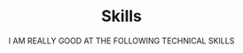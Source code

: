 ---
# A Skills section created with the Featurette widget.
widget: "featurette"  # See https://sourcethemes.com/academic/docs/page-builder/
headless: true  # This file represents a page section.
active: true  # Activate this widget? true/false
weight: 60  # Order that this section will appear.

title: "Skills"
subtitle: "I AM REALLY GOOD AT THE FOLLOWING TECHNICAL SKILLS"

design:
  spacing:
    padding: ["25px", "0", "35px", "0"]

# Showcase personal skills or business features.
# 
# Add/remove as many `[[feature]]` blocks below as you like.
# 
# For available icons, see: https://sourcethemes.com/academic/docs/widgets/#icons
feature:
  - icon: chart-line
    icon_pack: fas
    name: Designs
    parcent: 75%
  - icon: user-secret
    icon_pack: fas
    name: Designs
    parcent: 80%
  - icon: codepen
    icon_pack: fab
    name: Software building
    parcent: 80%
  - icon: searchengin
    icon_pack: fab
    name: Research
    parcent: 90%
---